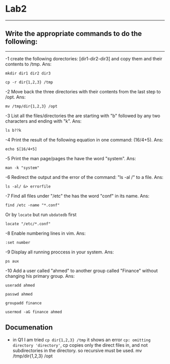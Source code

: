 # Lab2
-----
## Write the appropriate commands to do the following:
---------------------------------------------------
-1 create the following dorectories: [dir1-dir2-dir3] and copy them and their contents to /tmp.
Ans: 
```
mkdir dir1 dir2 dir3
```
```
cp -r dir{1,2,3} /tmp
```

-2 Move back the three directories with their contents from the last step to /opt.
Ans: 
```
mv /tmp/dir{1,2,3} /opt
```
-3 List all the files/directories the are starting with "b" followed by any two characters and ending with "k".
Ans: 
```
ls b??k
```
-4 Print the result of the following equation in one command: (16/4+5).
Ans:
```
echo $[16/4+5]
```
-5 Print the man page/pages the have the word "system".
Ans:
```
man -k "system"
```
-6 Redirect the output and the error of the command: "ls -al /" to a file.
Ans: 
```
ls -al/ &> errorfile
```
-7 Find all files under "/etc" the has the word "conf" in its name.
Ans:
```
find /etc -name "*.conf"
```
Or by `locate` but run `ubdatedb` first

```
locate "/etc/*.conf"

```
-8 Enable numbering lines in vim.
Ans:
```
:set number
```
-9 Display all running proccess in your system.
Ans:
```
ps aux
```
-10 Add a user called "ahmed" to another group called "Finance" without changing his primary group.
Ans:
```
useradd ahmed
```
```
passwd ahmed
```
```
groupadd finance
```
```
usermod -aG finance ahmed
```

## Documenation
- in Q1 I am tried `cp dir{1,2,3} /tmp` it shows an error `cp: omitting directory 'directory'`, cp copies only the direct files in, and not subdirectories in the directory. so recursive must be used.
mv /tmp/dir{1,2,3} /opt
